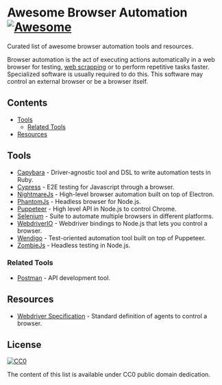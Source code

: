 # Awesome Browser Automation [![Awesome](https://awesome.re/badge.svg)](https://awesome.re)

Curated list of awesome browser automation tools and resources.

Browser automation is the act of executing actions automatically in a web browser for testing, [web scrapping](https://en.wikipedia.org/wiki/Web_scraping) or to perform repetitive tasks faster. Specialized software is usually required to do this. This software may control an external browser or be a browser itself.

## Contents
* [Tools](#tools)
  * [Related Tools](#related-tools)
* [Resources](#resources)

## Tools

* [Capybara](https://github.com/teamcapybara/capybara) - Driver-agnostic tool and DSL to write automation tests in Ruby.
* [Cypress](https://www.cypress.io) - E2E testing for Javascript through a browser.
* [NightmareJs](https://github.com/segmentio/nightmare) - High-level browser automation built on top of Electron.
* [PhantomJs](https://github.com/ariya/phantomjs) - Headless browser for Node.js.
* [Puppeteer](https://github.com/GoogleChrome/puppeteer) - High level API in Node.js to control Chrome.
* [Selenium](https://www.seleniumhq.org) - Suite to automate multiple browsers in different platforms.
* [WebdriverIO](http://webdriver.io/) - Webdriver bindings to Node.js that lets you control a browser.
* [Wendigo](https://github.com/angrykoala/wendigo) - Test-oriented automation tool built on top of Puppeteer.
* [ZombieJs](http://zombie.js.org/) - Headless testing in Node.js.


### Related Tools

* [Postman](https://www.getpostman.com) - API development tool.

## Resources

* [Webdriver Specification](https://www.w3.org/TR/webdriver1) - Standard definition of agents to control a browser.


## License

[![CC0](http://mirrors.creativecommons.org/presskit/buttons/88x31/svg/cc-zero.svg)](https://creativecommons.org/publicdomain/zero/1.0)

The content of this list is available under CC0 public domain dedication.
